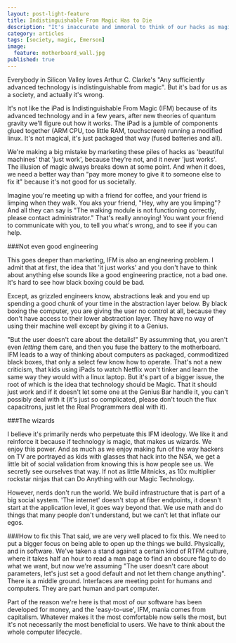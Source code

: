```yaml
---
layout: post-light-feature
title: Indistinguishable From Magic Has to Die
description: "It's inaccurate and immoral to think of our hacks as magical."
category: articles
tags: [society, magic, Emerson]
image:
  feature: motherboard_wall.jpg
published: true
---
```


Everybody in Silicon Valley loves Arthur C. Clarke's "Any sufficiently advanced technology is indistinguishable from magic".
But it's bad for us as a society, and actually it's wrong.

It's not like the iPad is Indistinguishable From Magic (IFM) because of its advanced technology and in a few years, after
new theories of quantum gravity we'll figure out how it works. The iPad is a jumble of components glued together (ARM CPU, too little RAM, touchscreen) running
a modified linux. It's not magical, it's just packaged that way (fused batteries and all).

We're making a big mistake by marketing these piles of hacks as 'beautiful machines' that 'just work', because they're not, 
and it never 'just works'. The illusion of magic always breaks down at some point. And when it does, we need a better way than 
"pay more money to give it to someone else to fix it" because it's not good for us societally.

Imagine you're meeting up with a friend for coffee, and your friend is limping when they walk.  You aks your friend, "Hey, why are you limping"?
And all they can say is "The walking module is not functioning correctly, please contact administrator." That's really annoying! You want your friend
to communicate with you, to tell you what's wrong, and to see if you can help.

###Not even good engineering

This goes deeper than marketing, IFM is also an engineering problem. I admit that at first, the idea that 'it just works' and you don't have to think about anything
else sounds like a good engineering practice, not a bad one. It's hard to see how black boxing could be bad.

Except, as grizzled engineers know, abstractions leak and you end up spending a good chunk of your time in the abstraction layer below.
By black boxing the computer, you are giving the user no control at all, because they don't have access to their lower abstraction layer.
They have no way of using their machine well except by giving it to a Genius.

"But the user doesn't care about the details!" By assumming that, you aren't even _letting_ them care, and then you fuse the battery to the motherboard.
IFM leads to a way of thinking about computers as packaged, commoditized black boxes, that only a select few know how to operate.
That's not a new criticism, that kids using iPads to watch Netflix won't tinker and learn the same way they would with a linux laptop.
But it's part of a bigger issue, the root of which is the idea that technology should be Magic. That it should just work and if it doesn't let
some one at the Genius Bar handle it, you can't possibly deal with it (it's just so complicated, please don't touch the flux capacitrons,
just let the Real Programmers deal with it).

###The wizards

I believe it's primarily nerds who perpetuate this IFM ideology. We like it and reinforce it because if technology is magic, that makes
us wizards. We enjoy this power. And as much as we enjoy making fun of the way hackers on TV are portrayed as kids
with glasses that hack into the NSA, we get a little bit of social validation from knowing this is how people see us.
We secretly see ourselves that way. If not as little Mitnicks, as 10x multiplier rockstar ninjas that can Do Anything with our
Magic Technology. 

However, nerds don't run the world. We build infrastructure that is part of a big social system. 'The internet' doesn't stop at fiber endpoints,
it doesn't start at the application level, it goes way beyond that. We use math and do things that many people don't understand, but we
can't let that inflate our egos.

###How to fix this
That said, we are very well placed to fix this.
We need to put a bigger focus on being able to open up the things we build. Physically, and in software. 
We've taken a stand against a certain kind of RTFM culture, where it takes half an hour to read a man page to find an obscure flag to do what we want,
but now we're assuming "The user doesn't care about parameters, let's just set a good default and not let them change anything".
There is a middle ground. Interfaces are meeting point for humans and computers. They are part human and part computer.

Part of the reason we're here is that most of our software has been developed for money, and the 'easy-to-use', IFM, mania comes from capitalism. Whatever
makes it the most comfortable now sells the most, but it's not necessarily the most beneficial to users. We have to think about the whole computer lifecycle.
